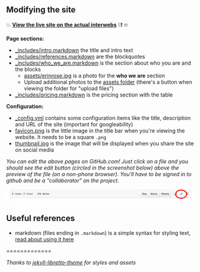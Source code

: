 ## Modifying the site

:boom: **[View the live site on the actual interwebs](https://sethherr.github.io/erinrose/)** :grey_exclamation::grey_exclamation::exclamation: :fire:

**Page sections:**

- [_includes/intro.markdown](_includes/intro.markdown) the title and intro text
- [_includes/references.markdown](_includes/references.markdown) are the blockquotes
- [_includes/who_we_are.markdown](_includes/who_we_are.markdown) is the section about who you are and the blocks
  - [assets/erinrose.jpg](assets/erinrose.jpg) is a photo for the **who we are** section
  - Upload additional photos to the [assets folder](/assets) (there's a button when viewing the folder for "upload files")
- [_includes/pricing.markdown](_includes/pricing.markdown) is the pricing section with the table

**Configuration:**

- [_config.yml](_config.yml) contains some configuration items like the title, description and URL of the site (important for googleability)
- [favicon.png](favicon.png) is the little image in the title bar when you're viewing the website. It needs to be a square `.png`
- [thumbnail.jpg](thumbnail.jpg) is the image that will be displayed when you share the site on social media

*You can edit the above pages on GitHub.com! Just click on a file and you should see the edit button (circled in the screenshot below) above the preview of the file (on a non-phone browser). You'll have to be signed in to github and be a "collaborator" on the project.*

![Edit button Screenshot](edit_on_github.png)

## Useful references

- markdown (files ending in `.markdown`) is a simple syntax for styling text, [read about using it here](https://guides.github.com/features/mastering-markdown/)

=============

*Thanks to [jekyll-libretto-theme](https://github.com/ferrolho/jekyll-theme-libretto) for styles and assets*